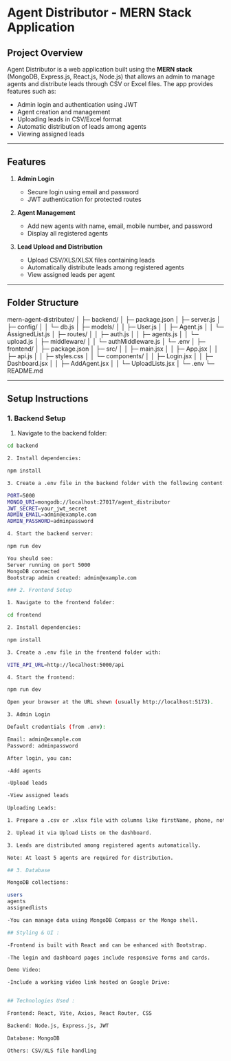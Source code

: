 # Agent Distributor - MERN Stack Application

## **Project Overview**

Agent Distributor is a web application built using the **MERN stack** (MongoDB, Express.js, React.js, Node.js) that allows an admin to manage agents and distribute leads through CSV or Excel files. The app provides features such as:  

- Admin login and authentication using JWT  
- Agent creation and management  
- Uploading leads in CSV/Excel format  
- Automatic distribution of leads among agents  
- Viewing assigned leads  

---

## **Features**

1. **Admin Login**  
   - Secure login using email and password  
   - JWT authentication for protected routes  

2. **Agent Management**  
   - Add new agents with name, email, mobile number, and password  
   - Display all registered agents  

3. **Lead Upload and Distribution**  
   - Upload CSV/XLS/XLSX files containing leads  
   - Automatically distribute leads among registered agents  
   - View assigned leads per agent  

---

## **Folder Structure**

mern-agent-distributer/
│
├─ backend/
│ ├─ package.json
│ ├─ server.js
│ ├─ config/
│ │ └─ db.js
│ ├─ models/
│ │ ├─ User.js
│ │ ├─ Agent.js
│ │ └─ AssignedList.js
│ ├─ routes/
│ │ ├─ auth.js
│ │ ├─ agents.js
│ │ └─ upload.js
│ ├─ middleware/
│ │ └─ authMiddleware.js
│ └─ .env
│
├─ frontend/
│ ├─ package.json
│ ├─ src/
│ │ ├─ main.jsx
│ │ ├─ App.jsx
│ │ ├─ api.js
│ │ ├─ styles.css
│ │ └─ components/
│ │ ├─ Login.jsx
│ │ ├─ Dashboard.jsx
│ │ ├─ AddAgent.jsx
│ │ └─ UploadLists.jsx
│ └─ .env
└─ README.md


---

## **Setup Instructions**

### **1. Backend Setup**

1. Navigate to the backend folder:

```bash
cd backend

2. Install dependencies:

npm install

3. Create a .env file in the backend folder with the following content:

PORT=5000
MONGO_URI=mongodb://localhost:27017/agent_distributor
JWT_SECRET=your_jwt_secret
ADMIN_EMAIL=admin@example.com
ADMIN_PASSWORD=adminpassword

4. Start the backend server:

npm run dev

You should see:
Server running on port 5000
MongoDB connected
Bootstrap admin created: admin@example.com

### 2. Frontend Setup

1. Navigate to the frontend folder:

cd frontend

2. Install dependencies:

npm install

3. Create a .env file in the frontend folder with:

VITE_API_URL=http://localhost:5000/api

4. Start the frontend:

npm run dev

Open your browser at the URL shown (usually http://localhost:5173).

3. Admin Login

Default credentials (from .env):

Email: admin@example.com
Password: adminpassword

After login, you can:

-Add agents

-Upload leads

-View assigned leads

Uploading Leads:

1. Prepare a .csv or .xlsx file with columns like firstName, phone, notes.

2. Upload it via Upload Lists on the dashboard.

3. Leads are distributed among registered agents automatically.

Note: At least 5 agents are required for distribution.

## 3. Database

MongoDB collections:

users
agents
assignedlists

-You can manage data using MongoDB Compass or the Mongo shell.

## Styling & UI :

-Frontend is built with React and can be enhanced with Bootstrap.

-The login and dashboard pages include responsive forms and cards.

Demo Video:

-Include a working video link hosted on Google Drive:


## Technologies Used :

Frontend: React, Vite, Axios, React Router, CSS

Backend: Node.js, Express.js, JWT

Database: MongoDB

Others: CSV/XLS file handling